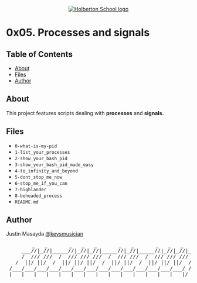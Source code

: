 <p align="center">
  <a href=#>
    <img src="https://user-images.githubusercontent.com/74752740/175812508-dc2482bf-bd5b-4c0a-b075-1bede95c488e.png" alt="Holberton School logo">
  </a>
</p>

# 0x05. Processes and signals

## Table of Contents
* [About](#about)
* [Files](#files)
* [Author](#author)

## About
This project features scripts dealing with **processes** and **signals.**

## Files
* `0-what-is-my-pid`
* `1-list_your_processes`
* `2-show_your_bash_pid`
* `3-show_your_bash_pid_made_easy`
* `4-to_infinity_and_beyond`
* `5-dont_stop_me_now`
* `6-stop_me_if_you_can`
* `7-highlander`
* `8-beheaded_process`
* `README.md`

## Author
Justin Masayda [@keysmusician](https://github.com/keysmusician)
<pre align="center">
      _   _       _   _   _       _   _       _   _   _
     ___//|_//|_____//|_//|_//|_____//|_//|_____//|_//|_//|___
     /  /// ///  /  /// /// ///  /  /// ///  /  /// /// ///  / |
   /  ||/ ||/  /  ||/ ||/ ||/  /  ||/ ||/  /  ||/ ||/ ||/  / /
 /___/___/___/___/___/___/___/___/___/___/___/___/___/___/ /
|___|___|___|___|___|___|___|___|___|___|___|___|___|___|/
</pre>
<p><span style="font-family: 'Lucida Console'; line-height: 14px; font-size: 14px; display: inline-block;">&nbsp;</span></p>
